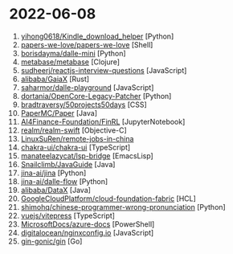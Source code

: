 # 2022-06-08

1. [yihong0618/Kindle_download_helper](https://github.com/yihong0618/Kindle_download_helper "Download all your kindle books script.") [Python]
2. [papers-we-love/papers-we-love](https://github.com/papers-we-love/papers-we-love "Papers from the computer science community to read and discuss.") [Shell]
3. [borisdayma/dalle-mini](https://github.com/borisdayma/dalle-mini "DALL·E Mini - Generate images from a text prompt") [Python]
4. [metabase/metabase](https://github.com/metabase/metabase "The simplest, fastest way to get business intelligence and analytics to everyone in your company 😋") [Clojure]
5. [sudheerj/reactjs-interview-questions](https://github.com/sudheerj/reactjs-interview-questions "List of top 500 ReactJS Interview Questions & Answers....Coding exercise questions are coming soon!!") [JavaScript]
6. [alibaba/GaiaX](https://github.com/alibaba/GaiaX "GaiaX dynamic template engine is a lightweight cross-platform solution of pure native dynamic card.") [Rust]
7. [saharmor/dalle-playground](https://github.com/saharmor/dalle-playground "A playground to generate images from any text prompt based on OpenAI's DALL-E https://openai.com/blog/dall-e/") [JavaScript]
8. [dortania/OpenCore-Legacy-Patcher](https://github.com/dortania/OpenCore-Legacy-Patcher "Experience macOS just like before") [Python]
9. [bradtraversy/50projects50days](https://github.com/bradtraversy/50projects50days "50+ mini web projects using HTML, CSS & JS") [CSS]
10. [PaperMC/Paper](https://github.com/PaperMC/Paper "High performance Spigot fork that aims to fix gameplay and mechanics inconsistencies") [Java]
11. [AI4Finance-Foundation/FinRL](https://github.com/AI4Finance-Foundation/FinRL "FinRL: The first open-source project for financial reinforcement learning. Please star. 🔥") [JupyterNotebook]
12. [realm/realm-swift](https://github.com/realm/realm-swift "Realm is a mobile database: a replacement for Core Data & SQLite") [Objective-C]
13. [LinuxSuRen/remote-jobs-in-china](https://github.com/LinuxSuRen/remote-jobs-in-china "支持远程办公的中国公司") 
14. [chakra-ui/chakra-ui](https://github.com/chakra-ui/chakra-ui "⚡️ Simple, Modular & Accessible UI Components for your React Applications") [TypeScript]
15. [manateelazycat/lsp-bridge](https://github.com/manateelazycat/lsp-bridge "Fastest LSP client for Emacs") [EmacsLisp]
16. [Snailclimb/JavaGuide](https://github.com/Snailclimb/JavaGuide "「Java学习+面试指南」一份涵盖大部分 Java 程序员所需要掌握的核心知识。准备 Java 面试，首选 JavaGuide！") [Java]
17. [jina-ai/jina](https://github.com/jina-ai/jina "Build cross-modal and multi-modal applications on the cloud") [Python]
18. [jina-ai/dalle-flow](https://github.com/jina-ai/dalle-flow "A Human-in-the-Loop workflow for creating HD images from text") [Python]
19. [alibaba/DataX](https://github.com/alibaba/DataX "DataX是阿里云DataWorks数据集成的开源版本。") [Java]
20. [GoogleCloudPlatform/cloud-foundation-fabric](https://github.com/GoogleCloudPlatform/cloud-foundation-fabric "End-to-end modular samples for Terraform on GCP.") [HCL]
21. [shimohq/chinese-programmer-wrong-pronunciation](https://github.com/shimohq/chinese-programmer-wrong-pronunciation "中国程序员容易发音错误的单词") [Python]
22. [vuejs/vitepress](https://github.com/vuejs/vitepress "Vite & Vue powered static site generator.") [TypeScript]
23. [MicrosoftDocs/azure-docs](https://github.com/MicrosoftDocs/azure-docs "Open source documentation of Microsoft Azure") [PowerShell]
24. [digitalocean/nginxconfig.io](https://github.com/digitalocean/nginxconfig.io "⚙️ NGINX config generator on steroids 💉") [JavaScript]
25. [gin-gonic/gin](https://github.com/gin-gonic/gin "Gin is a HTTP web framework written in Go (Golang). It features a Martini-like API with much better performance -- up to 40 times faster. If you need smashing performance, get yourself some Gin.") [Go]
